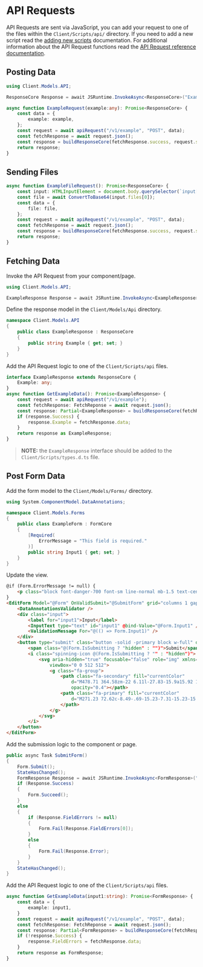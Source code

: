 # API Requests

API Requests are sent via JavaScript, you can add your request to one of the files within the `Client/Scripts/api/` directory. If you need to add a new script read the [adding new scripts](/how-to/scripts) documentation. For additional information about the API Request functions read the [API Request reference documentation](/references/api-requests).

## Posting Data

```csharp
using Client.Models.API;

ResponseCore Response = await JSRuntime.InvokeAsync<ResponseCore>("ExampleRequest", "example data");
```

```typescript
async function ExampleRequest(example:any): Promise<ResponseCore> {
	const data = {
		example: example,
	};
	const request = await apiRequest("/v1/example", "POST", data);
	const fetchResponse = await request.json();
	const response = buildResponseCore(fetchResponse.success, request.status, fetchResponse.error);
	return response;
}
```

## Sending Files

```typescript
async function ExampleFileRequest(): Promise<ResponseCore> {
	const input: HTMLInputElement = document.body.querySelector(`input[type="file"]`);
	const file = await ConvertToBase64(input.files[0]);
	const data = {
		file: file,
	};
	const request = await apiRequest("/v1/example", "POST", data);
	const fetchResponse = await request.json();
	const response = buildResponseCore(fetchResponse.success, request.status, fetchResponse.error);
	return response;
}
```

## Fetching Data

Invoke the API Request from your component/page.

```csharp
using Client.Models.API;

ExampleResponse Response = await JSRuntime.InvokeAsync<ExampleResponse>("GetExampleData");
```

Define the response model in the `Client/Models/Api` directory.

```csharp
namespace Client.Models.API
{
    public class ExampleResponse : ResponseCore
    {
        public string Example { get; set; }
    }
}
```

Add the API Request logic to one of the `Client/Scripts/api` files.

```typescript
interface ExampleResponse extends ResponseCore {
	Example: any;
}
async function GetExampleData(): Promise<ExampleResponse> {
	const request = await apiRequest("/v1/example");
	const fetchResponse: FetchReponse = await request.json();
	const response: Partial<ExampleResponse> = buildResponseCore(fetchResponse.success, request.status, fetchResponse.error);
	if (response.Success) {
		response.Example = fetchResponse.data;
	}
	return response as ExampleResponse;
}
```

> **NOTE:** the `ExampleResponse` interface should be added to the `Client/Scripts/types.d.ts` file.


## Post Form Data

Add the form model to the `Client/Models/Forms/` directory.

```csharp
using System.ComponentModel.DataAnnotations;

namespace Client.Models.Forms
{
    public class ExampleForm : FormCore
    {
        [Required(
            ErrorMessage = "This field is required."
        )]
        public string Input1 { get; set; }
    }
}
```

Update the view.

```html
@if (Form.ErrorMessage != null) {
	<p class="block font-danger-700 font-sm line-normal mb-1.5 text-center">@Form.ErrorMessage</p>
}
<EditForm Model="@Form" OnValidSubmit="@SubmitForm" grid="columns 1 gap-1.5" class="@(Form.IsSubmitting ? "submitting" : "")">
	<DataAnnotationsValidator />
	<div class="input">
		<label for="input1">Input</label>
		<InputText type="text" id="input1" @bind-Value="@Form.Input1" />
		<ValidationMessage For="@(() => Form.Input1)" />
	</div>
	<button type="submit" class="button -solid -primary block w-full" disabled="@Form.IsSubmitting">
		<span class="@(Form.IsSubmitting ? "hidden" : "")">Submit</span>
		<i class="spinning-icon @(Form.IsSubmitting ? "" : "hidden")">
			<svg aria-hidden="true" focusable="false" role="img" xmlns="http://www.w3.org/2000/svg"
				viewBox="0 0 512 512">
				<g class="fa-group">
					<path class="fa-secondary" fill="currentColor"
						d="M478.71 364.58zm-22 6.11l-27.83-15.9a15.92 15.92 0 0 1-6.94-19.2A184 184 0 1 1 256 72c5.89 0 11.71.29 17.46.83-.74-.07-1.48-.15-2.23-.21-8.49-.69-15.23-7.31-15.23-15.83v-32a16 16 0 0 1 15.34-16C266.24 8.46 261.18 8 256 8 119 8 8 119 8 256s111 248 248 248c98 0 182.42-56.95 222.71-139.42-4.13 7.86-14.23 10.55-22 6.11z"
						opacity="0.4"></path>
					<path class="fa-primary" fill="currentColor"
						d="M271.23 72.62c-8.49-.69-15.23-7.31-15.23-15.83V24.73c0-9.11 7.67-16.78 16.77-16.17C401.92 17.18 504 124.67 504 256a246 246 0 0 1-25 108.24c-4 8.17-14.37 11-22.26 6.45l-27.84-15.9c-7.41-4.23-9.83-13.35-6.2-21.07A182.53 182.53 0 0 0 440 256c0-96.49-74.27-175.63-168.77-183.38z">
					</path>
				</g>
			</svg>
		</i>
	</button>
</EditForm>
```

Add the submission logic to the component or page.

```csharp
public async Task SubmitForm()
{
	Form.Submit();
	StateHasChanged();
	FormResponse Response = await JSRuntime.InvokeAsync<FormResponse>("Example", Form.Input1);
	if (Response.Success)
	{
		Form.Succeed();
	}
	else
	{
		if (Response.FieldErrors != null)
		{
			Form.Fail(Response.FieldErrors[0]);
		}
		else
		{
			Form.Fail(Response.Error);
		}
	}
	StateHasChanged();
}
```

Add the API Request logic to one of the `Client/Scripts/api` files.

```typescript
async function GetExampleData(input1:string): Promise<FormResponse> {
	const data = {
		example: input1,
	}
	const request = await apiRequest("/v1/example", "POST", data);
	const fetchResponse: FetchReponse = await request.json();
	const response: Partial<FormResponse> = buildResponseCore(fetchResponse.success, request.status, fetchResponse.error);
	if (!response.Success) {
		response.FieldErrors = fetchResponse.data;
	}
	return response as FormResponse;
}
```